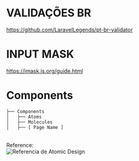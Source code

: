 # VALIDAÇÕES BR
https://github.com/LaravelLegends/pt-br-validator

# INPUT MASK
https://imask.js.org/guide.html

# Components
```
├── Components
│   ├── Atoms
│   ├── Molecules
│   ├── [ Page Name ]
```
\
Reference:\
![Referencia de Atomic Design](https://proxy.organicadigital.com/img-9f0e36753f56a5ff)